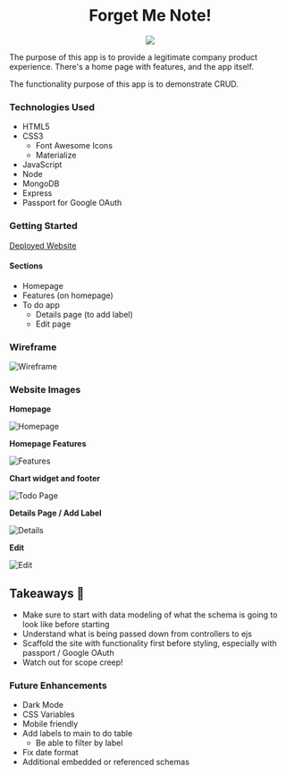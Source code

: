 <h1 align="center">Forget Me Note!</h1>

<div align="center"><img src="https://i.imgur.com/CSqin9r.jpeg" /></div>

The purpose of this app is to provide a legitimate company product experience. There's a home page with features, and the app itself.

The functionality purpose of this app is to demonstrate CRUD.

### Technologies Used

- HTML5
- CSS3
  - Font Awesome Icons
  - Materialize
- JavaScript
- Node
- MongoDB
- Express
- Passport for Google OAuth

### Getting Started

[Deployed Website](https://forget-me-note.herokuapp.com/)

#### Sections

- Homepage
- Features (on homepage)
- To do app
  - Details page (to add label)
  - Edit page

### Wireframe

![Wireframe](https://i.imgur.com/eOkWyy8.png)

### Website Images

**Homepage**

![Homepage](https://i.imgur.com/WudhS2s.png)

**Homepage Features**

![Features](https://i.imgur.com/HBYQJiy.png)

**Chart widget and footer**

![Todo Page](https://i.imgur.com/4XuUDBT.png)

**Details Page / Add Label**

![Details](https://i.imgur.com/LKvzZbG.png)

**Edit**

![Edit](https://i.imgur.com/uXQznAJ.png)

## Takeaways 🧠

- Make sure to start with data modeling of what the schema is going to look like before starting
- Understand what is being passed down from controllers to ejs
- Scaffold the site with functionality first before styling, especially with passport / Google OAuth
- Watch out for scope creep!

### Future Enhancements

- Dark Mode
- CSS Variables
- Mobile friendly
- Add labels to main to do table
  - Be able to filter by label
- Fix date format
- Additional embedded or referenced schemas
